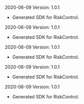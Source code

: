 2020-06-09 Version: 1.0.1
- Generated SDK for RiskControl.

2020-06-09 Version: 1.0.1
- Generated SDK for RiskControl.

2020-06-09 Version: 1.0.1
- Generated SDK for RiskControl.

2020-06-09 Version: 1.0.1
- Generated SDK for RiskControl.

2020-06-09 Version: 1.0.1
- Generated SDK for RiskControl.

